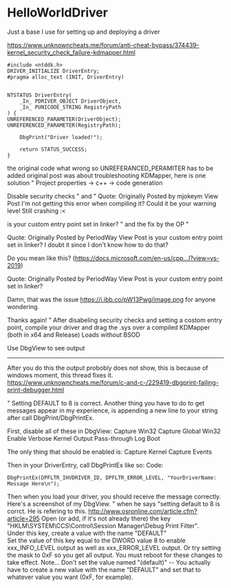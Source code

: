 # HelloWorldDriver
Just a base I use for setting up and deploying a driver

https://www.unknowncheats.me/forum/anti-cheat-bypass/374439-kernel_security_check_failure-kdmapper.html

    #include <ntddk.h>
    DRIVER_INITIALIZE DriverEntry;
    #pragma alloc_text (INIT, DriverEntry)
     
     
    NTSTATUS DriverEntry(
        _In_ PDRIVER_OBJECT DriverObject,
        _In_ PUNICODE_STRING RegistryPath
    ) {
	UNREFERENCED_PARAMETER(DriverObject);
	UNREFERENCED_PARAMETER(RegistryPath);
     
        DbgPrint("Driver loaded!");
     
        return STATUS_SUCCESS;
    }

the original code what wrong so UNREFERANCED_PERAMITER has to be added
original post was about troubleshooting KDMapper, here is one solution
"
Project properties -> c++ -> code generation

Disable security checks
"
and
"
Quote:
Originally Posted by mjokeym View Post
I'm not getting this error when compiling it?
Could it be your warning level
Still crashing :<

is your custom entry point set in linker?
"
and the fix by the OP
"

Quote:
Originally Posted by PeriodWay View Post
is your custom entry point set in linker?
I doubt it since I don't know how to do that?

Do you mean like this? (https://docs.microsoft.com/en-us/cpp...l?view=vs-2019)

Quote:
Originally Posted by PeriodWay View Post
is your custom entry point set in linker?

Damn, that was the issue https://i.ibb.co/pW13Pwg/image.png for anyone wondering.

Thanks again!
"
After disabeling security checks and setting a costom entry point, compile your driver and drag the .sys over a compiled KDMapper (both in x64 and Release)
Loads without BSOD

Use DbgView to see output

--------

After you do this the output probobly does not show, this is because of windows moment, this thread fixes it.
https://www.unknowncheats.me/forum/c-and-c-/229419-dbgprint-failing-print-debugger.html

"
Setting DEFAULT to 8 is correct.
Another thing you have to do to get messages appear in my experience, is appending a new line to your string after call DbgPrint/DbgPrintEx.

First, disable all of these in DbgView:
Capture Win32
Capture Global Win32
Enable Verbose Kernel Output
Pass-through
Log Boot

The only thing that should be enabled is:
Capture Kernel
Capture Events


Then in your DriverEntry, call DbgPrintEx like so:
Code:

    DbgPrintEx(DPFLTR_IHVDRIVER_ID, DPFLTR_ERROR_LEVEL, "YourDriverName: Message Here\n");

Then when you load your driver, you should receive the message correctly.
Here's a screenshot of my DbgView.
"
when he says "setting default to 8 is corrct. He is refering to this.
http://www.osronline.com/article.cfm?article=295
 Open (or add, if it's not already there) the key "HKLM\SYSTEM\CCS\Control\Session Manager\Debug Print Filter".  
Under this key, create a  value with the name "DEFAULT"  
Set the value of this key equal to the DWORD value 8 to enable xxx_INFO_LEVEL output as well as xxx_ERROR_LEVEL output. 
Or try setting the mask to 0xF so you get all output.  You must reboot for these changes to take effect.
Note... Don't set the value named "(default)" -- You actually have to create a new value with the name "DEFAULT" and set that to whatever value you want (0xF, for example).
